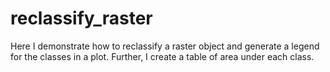 # reclassify_raster
Here I demonstrate how to reclassify a raster object and generate a legend for the classes in a plot. Further, I create a table of area under each class.
